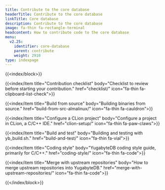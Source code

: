 ```yaml
---
title: Contribute to the core database
headerTitle: Contribute to the core database
linkTitle: Core database
description: Contribute to the core database
image: fa-thin fa-rectangle-terminal
headcontent: How to contribute code to the core database
menu:
  v2.25:
    identifier: core-database
    parent: contribute
    weight: 2910
type: indexpage
---
```


{{<index/block>}}

  {{<index/item
    title="Contribution checklist"
    body="Checklist to review before starting your contribution."
    href="checklist/"
    icon="fa-thin fa-clipboard-list-check">}}

  {{<index/item
    title="Build from source"
    body="Building binaries from source."
    href="build-from-src-almalinux/"
    icon="fa-thin fa-cauldron">}}

  {{<index/item
    title="Configure a CLion project"
    body="Configure a project in CLion, a C/C++ IDE."
    href="clion-setup/"
    icon="fa-thin fa-paw-claws">}}

  {{<index/item
    title="Build and test"
    body="Building and testing with yb_build.sh."
    href="build-and-test/"
    icon="fa-thin fa-vial">}}

  {{<index/item
    title="Coding style"
    body="YugabyteDB coding style guide, primarily for C/C++."
    href="coding-style/"
    icon="fa-thin fa-code">}}

  {{<index/item
    title="Merge with upstream repositories"
    body="How to merge upstream repositories into YugabyteDB."
    href="merge-with-upstream-repositories/"
    icon="fa-thin fa-code">}}

{{</index/block>}}
